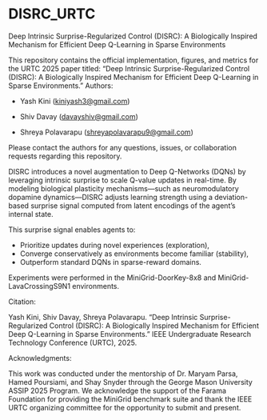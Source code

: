 # DISRC_URTC
Deep Intrinsic Surprise-Regularized Control (DISRC): A Biologically Inspired Mechanism for Efficient Deep Q-Learning in Sparse Environments

This repository contains the official implementation, figures, and metrics for the URTC 2025 paper titled:
“Deep Intrinsic Surprise-Regularized Control (DISRC): A Biologically Inspired Mechanism for Efficient Deep Q-Learning in Sparse Environments.”
Authors:

- Yash Kini (kiniyash3@gmail.com)

- Shiv Davay (davayshiv@gmail.com)

- Shreya Polavarapu (shreyapolavarapu9@gmail.com)

Please contact the authors for any questions, issues, or collaboration requests regarding this repository.

DISRC introduces a novel augmentation to Deep Q-Networks (DQNs) by leveraging intrinsic surprise to scale Q-value updates in real-time. By modeling biological plasticity mechanisms—such as neuromodulatory dopamine dynamics—DISRC adjusts learning strength using a deviation-based surprise signal computed from latent encodings of the agent’s internal state.

This surprise signal enables agents to:

  - Prioritize updates during novel experiences (exploration),
  - Converge conservatively as environments become familiar (stability),
  - Outperform standard DQNs in sparse-reward domains.

Experiments were performed in the MiniGrid-DoorKey-8x8 and MiniGrid-LavaCrossingS9N1 environments.

Citation:

Yash Kini, Shiv Davay, Shreya Polavarapu. 
“Deep Intrinsic Surprise-Regularized Control (DISRC): A Biologically Inspired Mechanism for Efficient Deep Q-Learning in Sparse Environments.” 
IEEE Undergraduate Research Technology Conference (URTC), 2025.

Acknowledgments:

This work was conducted under the mentorship of Dr. Maryam Parsa, Hamed Poursiami, and Shay Snyder through the George Mason University ASSIP 2025 Program.
We acknowledge the support of the Farama Foundation for providing the MiniGrid benchmark suite and thank the IEEE URTC organizing committee for the opportunity to submit and present.

